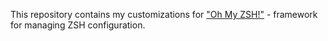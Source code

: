 This repository contains my customizations for ["Oh My ZSH!"](http://ohmyz.sh/) - framework for managing ZSH configuration.
